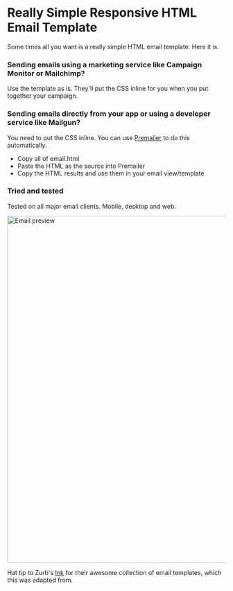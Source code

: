 # Really Simple Responsive HTML Email Template

Some times all you want is a really simple HTML email template. Here it is.

### Sending emails using a marketing service like Campaign Monitor or Mailchimp?

Use the template as is. They'll put the CSS inline for you when you put together your campaign.


### Sending emails directly from your app or using a developer service like Mailgun?

You need to put the CSS inline. You can use [Premailer](http://premailer.dialect.ca/) to do this automatically.

* Copy all of email.html
* Paste the HTML as the source into Premailer
* Copy the HTML results and use them in your email view/template

### Tried and tested

Tested on all major email clients. Mobile, desktop and web. 

<img src="http://i.imgur.com/TtYvCTr.jpg" alt="Email preview" width="800">

Hat tip to Zurb's [Ink](http://zurb.com/ink/) for their awesome collection of email templates, which this was adapted from.
